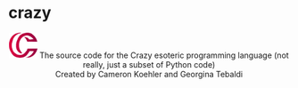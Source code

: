 # crazy
<center>
<img src="cz logo.png" width="10%">
The source code for the Crazy esoteric programming language (not really, just a subset of Python code)<br>
Created by Cameron Koehler and Georgina Tebaldi
</center>
